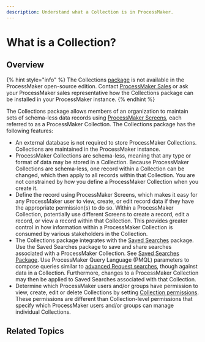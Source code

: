 ```yaml
---
description: Understand what a Collection is in ProcessMaker.
---
```


# What is a Collection?

## Overview

{% hint style="info" %}
The Collections [package](../package-development-distribution/first-topic.md) is not available in the ProcessMaker open-source edition. Contact [ProcessMaker Sales](mailto:sales@processmaker.com) or ask your ProcessMaker sales representative how the Collections package can be installed in your ProcessMaker instance.
{% endhint %}

The Collections package allows members of an organization to maintain sets of schema-less data records using [ProcessMaker Screens](../designing-processes/design-forms/what-is-a-form.md), each referred to as a ProcessMaker Collection. The Collections package has the following features:

* An external database is not required to store ProcessMaker Collections. Collections are maintained in the ProcessMaker instance.
* ProcessMaker Collections are schema-less, meaning that any type or format of data may be stored in a Collection. Because ProcessMaker Collections are schema-less, one record within a Collection can be changed, which then apply to all records within that Collection. You are not constrained by how you define a ProcessMaker Collection when you create it.
* Define the record using ProcessMaker Screens, which makes it easy for any ProcessMaker user to view, create, or edit record data if they have the appropriate permission\(s\) to do so. Within a ProcessMaker Collection, potentially use different Screens to create a record, edit a record, or view a record within that Collection. This provides greater control in how information within a ProcessMaker Collection is consumed by various stakeholders in the Collection. 
* The Collections package integrates with the [Saved Searches](../using-processmaker/save-and-share-request-and-task-related-searches/what-is-a-saved-search.md) package. Use the Saved Searches package to save and share searches associated with a ProcessMaker Collection. See [Saved Searches Package](../package-development-distribution/package-a-connector/saved-searches-package.md). Use ProcessMaker Query Language \(PMQL\) parameters to compose queries similar to [advanced Request searches](../using-processmaker/requests/search-for-a-request.md#advanced-search-for-a-request), though against data in a Collection. Furthermore, changes to a ProcessMaker Collection may then be applied to Saved Searches associated with that Collection.
* Determine which ProcessMaker users and/or groups have permission to view, create, edit or delete Collections by setting [Collection permissions](../processmaker-administration/permission-descriptions-for-users-and-groups.md#collections). These permissions are different than Collection-level permissions that specify which ProcessMaker users and/or groups can manage individual Collections.

## Related Topics



